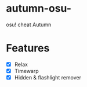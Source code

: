 # autumn-osu-
osu! cheat Autumn


# Features
- [X] Relax 
- [X] Timewarp
- [X] Hidden & flashlight remover
